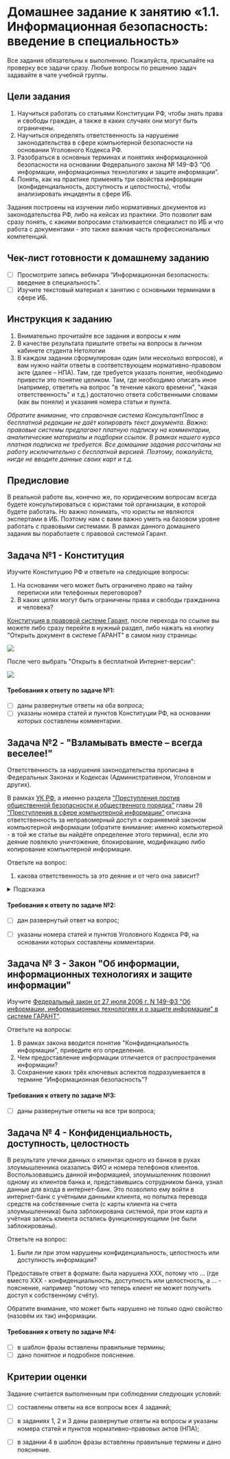 # Домашнее задание к занятию «1.1. Информационная безопасность: введение в специальность»

Все задания обязательны к выполнению. Пожалуйста, присылайте на проверку все задачи сразу.
Любые вопросы по решению задач задавайте в чате учебной группы.

## Цели задания
1. Научиться работать со статьями Конституции РФ, чтобы знать права и свободы граждан, а также в каких случаях они могут быть ограничены.
2. Научиться определять ответственность за нарушение законодательства в сфере компьютерной безопасности на основании Уголовного Кодекса РФ.
3. Разобраться в основных терминах и понятиях информационной безопасности на основании Федерального закона № 149-ФЗ “Об информации, информационных технологиях и защите информации”.
4. Понять, как на практике применять три свойства информации (конфиденциальность, доступность и целостность), чтобы анализировать инциденты в сфере ИБ.

Задания построены на изучении либо нормативных документов из законодательства РФ, либо на кейсах из практики. Это позволит вам сразу понять, с какими вопросами сталкивается специалист по ИБ и что работа с документами - это также важная часть профессиональных компетенций. 

## Чек-лист готовности к домашнему заданию
- [ ] Просмотрите запись вебинара “Информационная безопасность: введение в специальность”. 
- [ ] Изучите текстовый материал к занятию с основными терминами в сфере ИБ.

## Инструкция к заданию
1. Внимательно прочитайте все задания и вопросы к ним
2. В качестве результата пришлите ответы на вопросы в личном кабинете студента Нетологии
3. В каждом задании сформулирован один (или несколько вопросов), и вам нужно найти ответы в соответствующем нормативно-правовом акте (далее – НПА). Там, где требуется указать понятие, необходимо привести это понятие целиком. Там, где необходимо описать иное (например, ответить на вопрос "в течение какого времени", "какая ответственность" и т.д.) достаточно ответа собственными словами (как вы поняли) и указания номера статьи и пункта.

*Обратите внимание, что справочная система КонсультантПлюс в бесплатной редакции не даёт копировать текст документа.
Важно: правовые системы предлагают платную подписку на комментарии, аналитические материалы и подборки ссылок. В рамках нашего курса платная подписка не требуется. Все домашние задания рассчитаны на работу исключительно с бесплатной версией. Поэтому, пожалуйста, нигде не вводите данные своих карт и т.д.*


## Предисловие

В реальной работе вы, конечно же, по юридическим вопросам всегда будете консультироваться с юристами той организации, в которой будете работать. Но важно понимать, что юристы не являются экспертами в ИБ. Поэтому нам с вами важно уметь на базовом уровне работать с правовыми системами. В рамках данного домашнего задания вы поработаете с правовой системой Гарант.

## Задача №1 - Конституция

Изучите Конституцию РФ и ответьте на следующие вопросы:
1. На основании чего может быть ограничено право на тайну переписки или телефонных переговоров?
2. В каких целях могут быть ограничены права и свободы гражданина и человека?

[Конституция в правовой системе Гарант](https://base.garant.ru/10103000/), после перехода по ссылке вы можете либо сразу перейти в нужный раздел, либо нажать на кнопку "Открыть документ в системе ГАРАНТ" в самом низу страницы:

![](pic/open.png)

После чего выбрать "Открыть в бесплатной Интернет-версии":

![](pic/free-version.png)

#### Требования к ответу по задаче №1:
- [ ] даны развернутые ответы на оба вопроса;
- [ ] указаны номера статей и пунктов Конституции РФ, на основании которых составлены комментарии.

## Задача №2 - "Взламывать вместе – всегда веселее!"

Ответственность за нарушения законодательства прописана в Федеральных Законах и Кодексах (Административном, Уголовном и других).

В рамках [УК РФ](https://base.garant.ru/10108000/), а именно раздела ["Преступления против общественной безопасности и общественного порядка"](https://base.garant.ru/10108000/d67615e380180e02ecd5ecde81a784be/) главы 28 ["Преступления в сфере компьютерной информации"](https://base.garant.ru/10108000/42bb11d7291ec544e2ec2604179c0da1/) описана ответственность за неправомерный доступ к охраняемой законом компьютерной информации (обратите внимание: именно компьютерной - в той же статье вы найдёте определение этого термина), если это деяние повлекло уничтожение, блокирование, модификацию либо копирование компьютерной информации.

Ответьте на вопрос: 
1. какова ответственность за это деяние и от чего она зависит?

<details>
<summary>Подсказка</summary>
    
Подсказки смотреть не хорошо 😈!

Но раз уж вы посмотрели - то обратите особое внимание на то, что деяния, совершённые группой лиц по предварительному сговору или организованной группой лиц всегда наказывается "строже".
</details>

#### Требования к ответу по задаче №2:
- [ ] дан развернутый ответ на вопрос;
- [ ] указаны номера статей и пунктов Уголовного Кодекса РФ, на основании которых составлены комментарии.


## Задача № 3 - Закон "Об информации, информационных технологиях и защите информации"

Изучите [Федеральный закон от 27 июля 2006 г. N 149-ФЗ "Об информации, информационных технологиях и о защите информации" в системе ГАРАНТ"](https://base.garant.ru/12148555/).

Ответьте на вопросы:
1. В рамках закона вводится понятие "Конфиденциальность информации", приведите его определение.
2. Чем предоставление информации отличается от распространения информации?
3. Сохранение каких трёх ключевых аспектов подразумевается в термине "Информационная безопасность"?

#### Требования к ответу по задаче №3:
- [ ] даны развернутые ответы на все три вопроса;


## Задача № 4 - Конфиденциальность, доступность, целостность

В результате утечки данных о клиентах одного из банков в руках злоумышленника оказались ФИО и номера телефонов клиентов. Воспользовавшись данной информацией, злоумышленник позвонил одному из клиентов банка и, представившись сотрудником банка, узнал данные для входа в интернет-банк. Это позволило ему войти в интернет-банк с учётными данными клиента, но попытка перевода средств на собственные счета (с карты клиента на счета злоумышленника) была заблокирована системой, при этом карта и учётная запись клиента остались функционирующими (не были заблокированы).

Ответьте на вопрос: 
1. Были ли при этом нарушены конфиденциальность, целостность или доступность информации?

Предоставьте ответ в формате: была нарушена XXX, потому что ... (где вместо XXX - конфиденциальность, доступность или целостность, а ... - пояснение, например "потому что теперь клиент не может получить доступ к собственному счёту).

Обратите внимание, что может быть нарушено не только одно свойство (назовём их так) информации.

#### Требования к ответу по задаче №4:
- [ ] в шаблон фразы вставлены правильные термины;
- [ ] дано понятное и подробное пояснение.

## Критерии оценки
Задание считается выполненным при соблюдении следующих условий:
- [ ] cоставлены ответы на все вопросы всех 4 заданий; 
- [ ] в заданиях 1, 2 и 3  даны развернутые ответы на вопросы и указаны номера статей и пунктов нормативно-правовых актов (НПА);
- [ ] в задании 4 в шаблон фразы вставлены правильные термины и дано пояснение.

